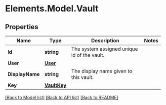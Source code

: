 # Elements.Model.Vault

## Properties

Name | Type | Description | Notes
------------ | ------------- | ------------- | -------------
**Id** | **string** | The system assigned unique id of the vault. | 
**User** | [**User**](User.md) |  | 
**DisplayName** | **string** | The display name given to this vault. | 
**Key** | [**VaultKey**](VaultKey.md) |  | 

[[Back to Model list]](../README.md#documentation-for-models) [[Back to API list]](../README.md#documentation-for-api-endpoints) [[Back to README]](../README.md)

